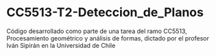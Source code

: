 # CC5513-T2-Deteccion_de_Planos
Código desarrollado como parte de una tarea del ramo CC5513, Procesamiento geométrico y análisis de formas, dictado por el profesor Iván Sipirán en la Universidad de Chile
